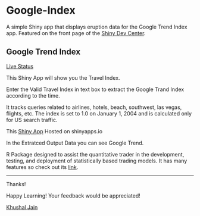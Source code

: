# Google-Index

A simple Shiny app that displays eruption data for the Google Trend Index app. Featured on the front page of the [Shiny Dev Center](http://shiny.rstudio.com).



## Google Trend Index

[Live Status](https://khushaljain.shinyapps.io/Google-index/)

This Shiny App will show you the Travel Index. 

Enter the Valid Travel Index in text box to extract the Google Trand Index according to the time.

It tracks queries related to airlines, hotels, beach, southwest, las vegas, flights, etc. The index is set to 1.0 on January 1, 2004 and is calculated only for US search traffic.

This [Shiny App](https://khushaljain.shinyapps.io/Google-index/) Hosted on shinyapps.io

In the Extratced Output Data you can see Google Trend.

R Package designed to assist the quantitative trader in the development, testing, and deployment of statistically based trading models. It has many features so check out its [link](https://cran.r-project.org/web/packages/quantmod/quantmod.pdf).

***

Thanks!

Happy Learning! Your feedback would be appreciated!

[Khushal Jain](https://github.com/85599)

